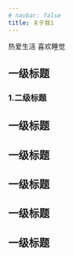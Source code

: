 ```yaml
---
# navbar: false
title: 关于我1
---
```



热爱生活  喜欢睡觉

## 一级标题

### 1.二级标题
## 一级标题
## 一级标题
## 一级标题
## 一级标题
## 一级标题

